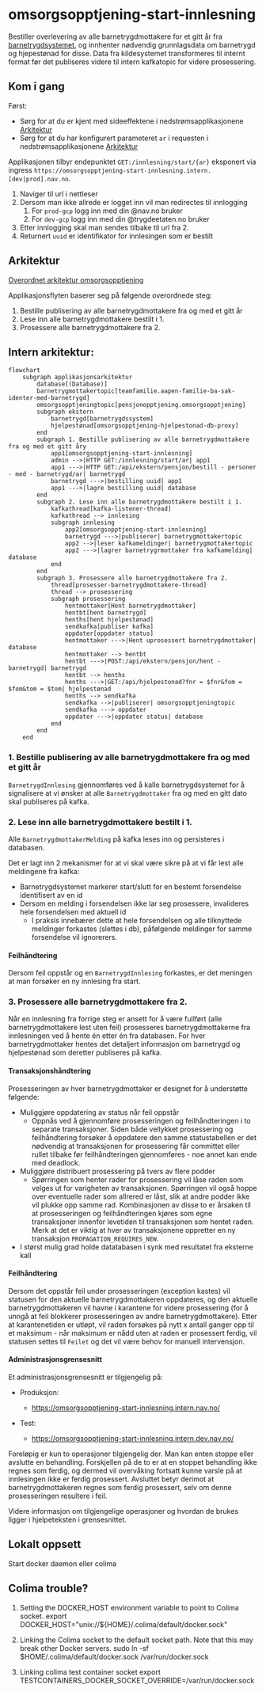 # omsorgsopptjening-start-innlesning
Bestiller overlevering av alle barnetrygdmottakere for et gitt år fra [barnetrygdsystemet](https://github.com/navikt/familie-ba-sak), og innhenter nødvendig grunnlagsdata om barnetrygd og hjepestønad for disse. Data fra kildesystemet transformeres til internt format før det publiseres videre til intern kafkatopic for videre prosessering.

## Kom i gang

Først:
* Sørg for at du er kjent med sideeffektene i nedstrømsapplikasjonene [Arkitektur](#Arkitektur)
* Sørg for at du har konfigurert parameteret `ar` i requesten i nedstrømsapplikasjonene [Arkitektur](#Arkitektur)

Applikasjonen tilbyr endepunktet `GET:/innlesning/start/{ar}` eksponert via ingress `https://omsorgsopptjening-start-innlesning.intern.[dev|prod].nav.no`. 

1. Naviger til url i nettleser
2. Dersom man ikke allrede er logget inn vil man redirectes til innlogging
   1. For `prod-gcp` logg inn med din @nav.no bruker
   2. For `dev-gcp` logg inn med din @trygdeetaten.no bruker
3. Etter innlogging skal man sendes tilbake til url fra 2.
4. Returnert `uuid` er identifikator for innlesingen som er bestilt

## Arkitektur

[Overordnet arkitektur omsorgsopptjening](https://confluence.adeo.no/x/Gl_qHg)

Applikasjonsflyten baserer seg på følgende overordnede steg:

1. Bestille publisering av alle barnetrygdmottakere fra og med et gitt år
2. Lese inn alle barnetrygdmottakere bestilt i 1.
3. Prosessere alle barnetrygdmottakere fra 2.

## Intern arkitektur:

```mermaid
flowchart
    subgraph applikasjonsarkitektur
        database[(Database)]
        barnetrygmottakertopic[teamfamilie.aapen-familie-ba-sak-identer-med-barnetrygd]
        omsorgsopptjeningtopic[pensjonopptjening.omsorgsopptjening]
        subgraph ekstern
            barnetrygd[barnetrygdssystem]
            hjelpestønad[omsorgsopptjening-hjelpestonad-db-proxy]
        end
        subgraph 1. Bestille publisering av alle barnetrygdmottakere fra og med et gitt åry
            app1[omsorgsopptjening-start-innlesning]
            admin -->|HTTP GET:/innlesning/start/ar| app1
            app1 --->|HTTP GET:/api/ekstern/pensjon/bestill - personer - med - barnetrygd/ar| barnetrygd
            barnetrygd --->|bestilling uuid| app1
            app1 --->|lagre bestilling uuid| database
        end
        subgraph 2. Lese inn alle barnetrygdmottakere bestilt i 1.
            kafkathread[kafka-listener-thread]
            kafkathread --> innlesing
            subgraph innlesing
                app2[omsorgsopptjening-start-innlesning]
                barnetrygd --->|publiserer| barnetrygmottakertopic
                app2 -->|leser kafkameldinger| barnetrygmottakertopic
                app2 --->|lagrer barnetrygrmottaker fra kafkamelding| database
            end
        end
        subgraph 3. Prosessere alle barnetrygdmottakere fra 2.
            thread[prosesser-barnetrygdmottakere-thread]
            thread --> prosessering
            subgraph prosessering
                hentmottaker[Hent barnetrygdmottaker]
                hentbt[hent barnetrygd]
                henths[hent hjelpestønad]
                sendkafka[publiser kafka]
                oppdater[oppdater status]
                hentmottaker --->|Hent uprosessert barnetrygdmottaker| database
                hentmottaker --> hentbt
                hentbt --->|POST:/api/ekstern/pensjon/hent - barnetrygd| barnetrygd
                hentbt --> henths
                henths --->|GET:/api/hjelpestonad?fnr = $fnr&fom = $fom&tom = $tom| hjelpestønad
                henths --> sendkafka
                sendkafka -->|publiserer| omsorgsopptjeningtopic
                sendkafka ---> oppdater
                oppdater --->|oppdater status| database
            end
        end
    end
```

### 1. Bestille publisering av alle barnetrygdmottakere fra og med et gitt år

`BarnetrygdInnlesing` gjennomføres ved å kalle barnetrygdsystemet for å signalisere at vi ønsker at alle `Barnetrygdmottaker` fra og med en gitt dato skal publiseres på kafka.

### 2. Lese inn alle barnetrygdmottakere bestilt i 1.

Alle `BarnetrygdmottakerMelding` på kafka leses inn og persisteres i databasen.

Det er lagt inn 2 mekanismer for at vi skal være sikre på at vi får lest alle meldingene fra kafka:

* Barnetrygdsystemet markerer start/slutt for en bestemt forsendelse identifisert av en id
* Dersom en melding i forsendelsen ikke lar seg prosessere, invalideres hele forsendelsen med aktuell id
    * I praksis innebærer dette at hele forsendelsen og alle tilknyttede meldinger forkastes (slettes i db), påfølgende
      meldinger for samme forsendelse vil ignorerers.

#### Feilhåndtering

Dersom feil oppstår og en `BarnetrygdInnlesing` forkastes, er det meningen at man forsøker en ny innlesing fra start.

### 3. Prosessere alle barnetrygdmottakere fra 2.

Når en innlesning fra forrige steg er ansett for å være fullført (alle barnetrygdmottakere lest uten feil) prosesseres
barnetrygdmottakerne
fra innlesningen ved å hente én etter én fra databasen. For hver barnetrygdmottaker hentes det detaljert informasjon om
barnetrygd
og hjelpestønad som deretter publiseres på kafka.

#### Transaksjonshåndtering

Prosesseringen av hver barnetrygdmottaker er designet for å understøtte følgende:

* Muliggjøre oppdatering av status når feil oppstår
  * Oppnås ved å gjennomføre prosesseringen og feilhåndteringen i to separate transaksjoner. Siden både vellykket prosessering og feilhåndtering forsøker å oppdatere den samme statustabellen er det nødvendig at transaksjonen for prosessering får committet eller rullet tilbake før feilhåndteringen gjennomføres - noe annet kan ende med deadlock.
* Muliggjøre distribuert prosessering på tvers av flere podder
  * Spørringen som henter rader for prosessering vil låse raden som velges ut for varigheten av transaksjonen. Spørringen vil også hoppe over eventuelle rader som allrered er låst, slik at andre podder ikke vil plukke opp samme rad. Kombinasjonen av disse to er årsaken til at prosesseringen og feilhåndteringen kjøres som egne transaksjoner innenfor levetiden til transaksjonen som hentet raden. Merk at det er viktig at hver av transaksjonene oppretter en ny transaksjon `PROPAGATION_REQUIRES_NEW`. 
* I størst mulig grad holde datatabasen i synk med resultatet fra eksterne kall

#### Feilhåndtering

Dersom det oppstår feil under prosesseringen (exception kastes) vil statusen for den aktuelle barnetrygdmottakeren
oppdateres, og den aktuelle barnetrygdmottakeren vil havne i karantene for videre prosessering (for å unngå at feil
blokkerer prosesseringen av andre barnetrygdmottakere). Etter at karantenetiden er utløpt, vil raden forsøkes på nytt x
antall ganger opp til et maksimum - når maksimum er nådd uten at raden er prosessert ferdig, vil statusen settes til `Feilet`
og det vil være behov for manuell intervensjon.

#### Administrasjonsgrensesnitt

Et administrasjonsgrensesnitt er tilgjengelig på:

* Produksjon: 
  * https://omsorgsopptjening-start-innlesning.intern.nav.no/

* Test: 
  * https://omsorgsopptjening-start-innlesning.intern.dev.nav.no/

Foreløpig er kun to operasjoner tilgjengelig der. Man kan enten stoppe
eller avslutte en behandling. Forskjellen på de to er at en stoppet behandling
ikke regnes som ferdig, og dermed vil overvåking fortsatt kunne varsle på
at innlesingen ikke er ferdig prosessert. Avsluttet betyr derimot at barnetrygdmottakeren
regnes som ferdig prosessert, selv om denne prosesseringen resultere i feil.

Videre informasjon om tilgjengelige operasjoner og hvordan de brukes ligger
i hjelpeteksten i  grensesnittet.

## Lokalt oppsett
Start docker daemon eller colima

## Colima trouble?
1) Setting the DOCKER_HOST environment variable to point to Colima socket.
export DOCKER_HOST="unix://${HOME}/.colima/default/docker.sock"

2) Linking the Colima socket to the default socket path. Note that this may break other Docker servers.
sudo ln -sf $HOME/.colima/default/docker.sock /var/run/docker.sock
3) Linking colima test container socket
export TESTCONTAINERS_DOCKER_SOCKET_OVERRIDE=/var/run/docker.sock
